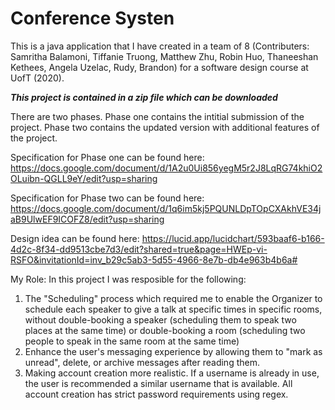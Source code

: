 # Conference Systen

This is a java application that I have created in a team of 8 (Contributers: Samritha Balamoni, Tiffanie Truong, Matthew Zhu, Robin Huo, Thaneeshan Kethees, Angela Uzelac, Rudy, Brandon) for a software design course at UofT (2020). 

***This project is contained in a zip file which can be downloaded***


There are two phases. Phase one contains the intitial submission of the project. Phase two contains the updated version with additional features of the project.

Specification for Phase one can be found here: https://docs.google.com/document/d/1A2u0Ui856yegM5r2J8LqRG74khiO2OLuibn-QGLL9eY/edit?usp=sharing 

Specification for Phase two can be found here: https://docs.google.com/document/d/1q6im5kj5PQUNLDpTOpCXAkhVE34jaB9UlwEF9ICOFZ8/edit?usp=sharing

Design idea can be found here: https://lucid.app/lucidchart/593baaf6-b166-4d2c-8f34-dd9513cbe7d3/edit?shared=true&page=HWEp-vi-RSFO&invitationId=inv_b29c5ab3-5d55-4966-8e7b-db4e963b4b6a# 

My Role: 
In this project I was resposible for the following:
1) The "Scheduling" process which required me to enable the Organizer to schedule each speaker to give a talk at specific times in specific rooms, without double-booking a speaker (scheduling them to speak two places at the same time) or double-booking a room (scheduling two people to speak in the same room at the same time)
2) Enhance the user's messaging experience by allowing them to "mark as unread", delete, or archive messages after reading them.
3) Making account creation more realistic. If a username is already in use, the user is recommended a similar username that is available. All account creation has strict password requirements using regex. 

